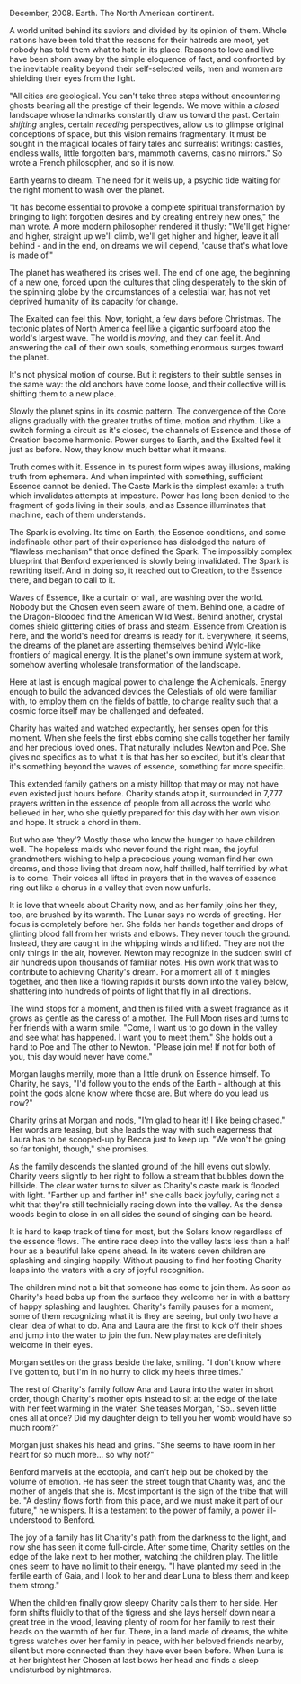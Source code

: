 December, 2008. Earth. The North American continent.

A world united behind its saviors and divided by its opinion of them. Whole nations have been told that the reasons for their hatreds are moot, yet nobody has told them what to hate in its place. Reasons to love and live have been shorn away by the simple eloquence of fact, and confronted by the inevitable reality beyond their self-selected veils, men and women are shielding their eyes from the light.

"All cities are geological. You can't take three steps without encountering ghosts bearing all the prestige of their legends. We move within a _closed_ landscape whose landmarks constantly draw us toward the past. Certain _shifting_ angles, certain _receding_ perspectives, allow us to glimpse original conceptions of space, but this vision remains fragmentary. It must be sought in the magical locales of fairy tales and surrealist writings: castles, endless walls, little forgotten bars, mammoth caverns, casino mirrors." So wrote a French philosopher, and so it is now.

Earth yearns to dream. The need for it wells up, a psychic tide waiting for the right moment to wash over the planet.

"It has become essential to provoke a complete spiritual transformation by bringing to light forgotten desires and by creating entirely new ones," the man wrote. A more modern philosopher rendered it thusly: "We'll get higher and higher, straight up we'll climb, we'll get higher and higher, leave it all behind - and in the end, on dreams we will depend, 'cause that's what love is made of."

The planet has weathered its crises well. The end of one age, the beginning of a new one, forced upon the cultures that cling desperately to the skin of the spinning globe by the circumstances of a celestial war, has not yet deprived humanity of its capacity for change.

The Exalted can feel this. Now, tonight, a few days before Christmas. The tectonic plates of North America feel like a gigantic surfboard atop the world's largest wave. The world is _moving_, and they can feel it. And answering the call of their own souls, something enormous surges toward the planet.

It's not physical motion of course. But it registers to their subtle senses in the same way: the old anchors have come loose, and their collective will is shifting them to a new place.

Slowly the planet spins in its cosmic pattern. The convergence of the Core aligns gradually with the greater truths of time, motion and rhythm. Like a switch forming a circuit as it's closed, the channels of Essence and those of Creation become harmonic. Power surges to Earth, and the Exalted feel it just as before. Now, they know much better what it means.

Truth comes with it. Essence in its purest form wipes away illusions, making truth from ephemera. And when imprinted with something, sufficient Essence cannot be denied. The Caste Mark is the simplest examle: a truth which invalidates attempts at imposture. Power has long been denied to the fragment of gods living in their souls, and as Essence illuminates that machine, each of them understands.

The Spark is evolving. Its time on Earth, the Essence conditions, and some indefinable other part of their experience has dislodged the nature of "flawless mechanism" that once defined the Spark. The impossibly complex blueprint that Benford experienced is slowly being invalidated. The Spark is rewriting itself. And in doing so, it reached out to Creation, to the Essence there, and began to call to it.

Waves of Essence, like a curtain or wall, are washing over the world. Nobody but the Chosen even seem aware of them. Behind one, a cadre of the Dragon-Blooded find the American Wild West. Behind another, crystal domes shield glittering cities of brass and steam. Essence from Creation is here, and the world's need for dreams is ready for it. Everywhere, it seems, the dreams of the planet are asserting themselves behind Wyld-like frontiers of magical energy. It is the planet's own immune system at work, somehow averting wholesale transformation of the landscape.

Here at last is enough magical power to challenge the Alchemicals. Energy enough to build the advanced devices the Celestials of old were familiar with, to employ them on the fields of battle, to change reality such that a cosmic force itself may be challenged and defeated.

Charity has waited and watched expectantly, her senses open for this moment. When she feels the first ebbs coming she calls together her family and her precious loved ones. That naturally includes Newton and Poe. She gives no specifics as to what it is that has her so excited, but it's clear that it's something beyond the waves of essence, something far more specific.

This extended family gathers on a misty hilltop that may or may not have even existed just hours before. Charity stands atop it, surrounded in 7,777 prayers written in the essence of people from all across the world who believed in her, who she quietly prepared for this day with her own vision and hope. It struck a chord in them.

But who are 'they'? Mostly those who know the hunger to have children well. The hopeless maids who never found the right man, the joyful grandmothers wishing to help a precocious young woman find her own dreams, and those living that dream now, half thrilled, half terrified by what is to come. Their voices all lifted in prayers that in the waves of essence ring out like a chorus in a valley that even now unfurls.

It is love that wheels about Charity now, and as her family joins her they, too, are brushed by its warmth. The Lunar says no words of greeting. Her focus is completely before her. She folds her hands together and drops of glinting blood fall from her wrists and elbows. They never touch the ground. Instead, they are caught in the whipping winds and lifted. They are not the only things in the air, however. Newton may recognize in the sudden swirl of air hundreds upon thousands of familiar notes. His own work that was to contribute to achieving Charity's dream. For a moment all of it mingles together, and then like a flowing rapids it bursts down into the valley below, shattering into hundreds of points of light that fly in all directions.

The wind stops for a moment, and then is filled with a sweet fragrance as it grows as gentle as the caress of a mother. The Full Moon rises and turns to her friends with a warm smile. "Come, I want us to go down in the valley and see what has happened. I want you to meet them." She holds out a hand to Poe and The other to Newton. "Please join me! If not for both of you, this day would never have come."

Morgan laughs merrily, more than a little drunk on Essence himself. To Charity, he says, "I'd follow you to the ends of the Earth - although at this point the gods alone know where those are. But where do you lead us now?"

Charity grins at Morgan and nods, "I'm glad to hear it! I like being chased." Her words are teasing, but she leads the way with such eagerness that Laura has to be scooped-up by Becca just to keep up. "We won't be going so far tonight, though," she promises.

As the family descends the slanted ground of the hill evens out slowly. Charity veers slightly to her right to follow a stream that bubbles down the hillside. The clear water turns to silver as Charity's caste mark is flooded with light. "Farther up and farther in!" she calls back joyfully, caring not a whit that they're still technicially racing down into the valley. As the dense woods begin to close in on all sides the sound of singing can be heard.

It is hard to keep track of time for most, but the Solars know regardless of the essence flows. The entire race deep into the valley lasts less than a half hour as a beautiful lake opens ahead. In its waters seven children are splashing and singing happily. Without pausing to find her footing Charity leaps into the waters with a cry of joyful recognition.

The children mind not a bit that someone has come to join them. As soon as Charity's head bobs up from the surface they welcome her in with a battery of happy splashing and laughter. Charity's family pauses for a moment, some of them recognizing what it is they are seeing, but only two have a clear idea of what to do. Ana and Laura are the first to kick off their shoes and jump into the water to join the fun. New playmates are definitely welcome in their eyes.

Morgan settles on the grass beside the lake, smiling. "I don't know where I've gotten to, but I'm in no hurry to click my heels three times."

The rest of Charity's family follow Ana and Laura into the water in short order, though Charity's mother opts instead to sit at the edge of the lake with her feet warming in the water. She teases Morgan, "So.. seven little ones all at once? Did my daughter deign to tell you her womb would have so much room?"

Morgan just shakes his head and grins. "She seems to have room in her heart for so much more... so why not?"

Benford marvells at the ecotopia, and can't help but be choked by the volume of emotion. He has seen the street tough that Charity was, and the mother of angels that she is. Most important is the sign of the tribe that will be. "A destiny flows forth from this place, and we must make it part of our future," he whispers. It is a testament to the power of family, a power ill-understood to Benford.

The joy of a family has lit Charity's path from the darkness to the light, and now she has seen it come full-circle. After some time, Charity settles on the edge of the lake next to her mother, watching the children play. The little ones seem to have no limit to their energy. "I have planted my seed in the fertile earth of Gaia, and I look to her and dear Luna to bless them and keep them strong."

When the children finally grow sleepy Charity calls them to her side. Her form shifts fluidly to that of the tigress and she lays herself down near a great tree in the wood, leaving plenty of room for her family to rest their heads on the warmth of her fur. There, in a land made of dreams, the white tigress watches over her family in peace, with her beloved friends nearby, silent but more connected than they have ever been before. When Luna is at her brightest her Chosen at last bows her head and finds a sleep undisturbed by nightmares.